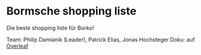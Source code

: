 # Bormsche shopping liste

Die beste shopping liste für Borko!

Team: Philip Damianik (Leader), Patrick Elias, Jonas Hochsteger
Doku: auf [Overleaf]()

